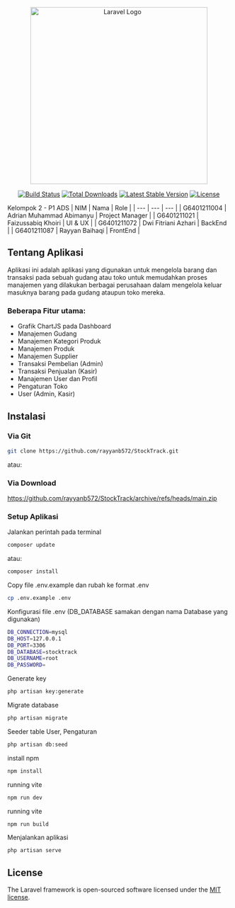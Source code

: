<p align="center"><a href="https://laravel.com" target="_blank"><img src="https://raw.githubusercontent.com/laravel/art/master/logo-lockup/5%20SVG/2%20CMYK/1%20Full%20Color/laravel-logolockup-cmyk-red.svg" width="400" alt="Laravel Logo"></a></p>

<p align="center">
<a href="https://github.com/laravel/framework/actions"><img src="https://github.com/laravel/framework/workflows/tests/badge.svg" alt="Build Status"></a>
<a href="https://packagist.org/packages/laravel/framework"><img src="https://img.shields.io/packagist/dt/laravel/framework" alt="Total Downloads"></a>
<a href="https://packagist.org/packages/laravel/framework"><img src="https://img.shields.io/packagist/v/laravel/framework" alt="Latest Stable Version"></a>
<a href="https://packagist.org/packages/laravel/framework"><img src="https://img.shields.io/packagist/l/laravel/framework" alt="License"></a>
</p>

Kelompok 2 - P1 ADS
| NIM | Nama | Role |
| --- | --- | --- |
| G6401211004 | Adrian Muhammad Abimanyu | Project Manager |
| G6401211021 | Faizussabiq Khoiri | UI & UX |
| G6401211072 | Dwi Fitriani Azhari | BackEnd |
| G6401211087 | Rayyan Baihaqi | FrontEnd |

## Tentang Aplikasi

Aplikasi ini adalah aplikasi yang digunakan untuk mengelola barang dan transaksi pada sebuah gudang atau toko untuk memudahkan proses manajemen yang dilakukan berbagai perusahaan dalam mengelola keluar masuknya barang pada gudang ataupun toko mereka.

### Beberapa Fitur utama:
- Grafik ChartJS pada Dashboard
- Manajemen Gudang
- Manajemen Kategori Produk
- Manajemen Produk
- Manajemen Supplier
- Transaksi Pembelian (Admin)
- Transaksi Penjualan (Kasir)
- Manajemen User dan Profil
- Pengaturan Toko
- User (Admin, Kasir)


## Instalasi
### Via Git
```bash
git clone https://github.com/rayyanb572/StockTrack.git
```
atau:
### Via Download
https://github.com/rayyanb572/StockTrack/archive/refs/heads/main.zip

### Setup Aplikasi
Jalankan perintah pada terminal
```bash
composer update
```
atau:
```bash
composer install
```
Copy file .env.example dan rubah ke format .env
```bash
cp .env.example .env
```
Konfigurasi file .env (DB_DATABASE samakan dengan nama Database yang digunakan)
```bash
DB_CONNECTION=mysql
DB_HOST=127.0.0.1
DB_PORT=3306
DB_DATABASE=stocktrack
DB_USERNAME=root
DB_PASSWORD=
```
Generate key
```bash
php artisan key:generate
```
Migrate database
```bash
php artisan migrate
```
Seeder table User, Pengaturan
```bash
php artisan db:seed
```
install npm
```bash
npm install
```
running vite
```bash
npm run dev
```
running vite
```bash
npm run build
```
Menjalankan aplikasi
```bash
php artisan serve
```

## License

The Laravel framework is open-sourced software licensed under the [MIT license](https://opensource.org/licenses/MIT).
